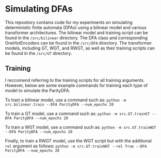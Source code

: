 # Simulating DFAs
This repository contains code for my experiments on simulating deterministic finite automata (DFAs) using a bilinear model and various transformer architectures. The bilinear model and training script can be found in the `/src/bilinear` directory. The DFA class and corresponding OneHotEncoders can be found in the `/src/DFA` directory. The transformer models, including GT, WGT, and RWGT, as well as their training scripts can be found in the `/src/GT` directory.

## Training
I reccomend referring to the training scripts for all training arguments. However, below are some example commands for training each type of model to simulate the ParityDFA.

To train a bilinear model, use a command such as:
`python -m src.bilinear.train --DFA ParityDFA --num_epochs 20`

To train a GT model, use a command such as: 
`python -m src.GT.trainGT --DFA ParityDFA --num_epochs 20`

To train a WGT model, use a command such as: 
`python -m src.GT.trainWGT --DFA ParityDFA --num_epochs 20`

Finally, to train a RWGT model, use the WGT script but with the additional `rel` argument as follows:
`python -m src.GT.trainWGT --rel True --DFA ParityDFA --num_epochs 20`
